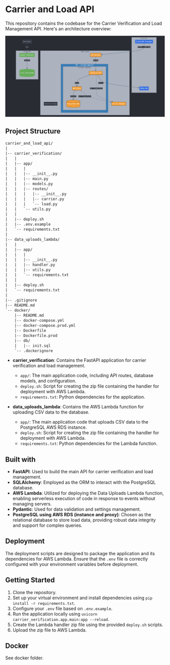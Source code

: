 # Carrier and Load API

This repository contains the codebase for the Carrier Verification and Load Management API. Here's an architecture overview:

![alt text](architecture.png)

## Project Structure

```
carrier_and_load_api/
|
|-- carrier_verification/
|   |
|   |-- app/
|   |   |
|   |   |-- __init__.py
|   |   |-- main.py
|   |   |-- models.py
|   |   |-- routes/
|   |   |   |-- __init__.py
|   |   |   |-- carrier.py
|   |   |   `-- load.py
|   |   `-- utils.py
|   |
|   |-- deploy.sh
|   |-- .env.example
|   `-- requirements.txt
|
|-- data_uploads_lambda/
|   |
|   |-- app/
|   |   |
|   |   |-- __init__.py
|   |   |-- handler.py
|   |   |-- utils.py
|   |   `-- requirements.txt
|   |
|   |-- deploy.sh
|   `-- requirements.txt
|
|-- .gitignore
|-- README.md
`-- docker/
    |-- README.md
    |-- docker-compose.yml
    |-- docker-compose.prod.yml
    |-- Dockerfile
    |-- Dockerfile.prod
    |-- db/
    |   |-- init.sql
    `-- .dockerignore
```

- **carrier_verification**: Contains the FastAPI application for carrier verification and load management.
  - `app/`: The main application code, including API routes, database models, and configuration.
  - `deploy.sh`: Script for creating the zip file containing the handler for deployment with AWS Lambda.
  - `requirements.txt`: Python dependencies for the application.

- **data_uploads_lambda**: Contains the AWS Lambda function for uploading CSV data to the database.
  - `app/`: The main application code that uploads CSV data to the PostgreSQL AWS RDS instance. 
  - `deploy.sh`: Script for creating the zip file containing the handler for deployment with AWS Lambda.
  - `requirements.txt`: Python dependencies for the Lambda function.

## Built with

- **FastAPI**: Used to build the main API for carrier verification and load management.
- **SQLAlchemy**: Employed as the ORM to interact with the PostgreSQL database.
- **AWS Lambda**: Utilized for deploying the Data Uploads Lambda function, enabling serverless execution of code in response to events without managing servers.
- **Pydantic**: Used for data validation and settings management.
- **PostgreSQL using AWS RDS (instance and proxy)**: Chosen as the relational database to store load data, providing robust data integrity and support for complex queries.

## Deployment

The deployment scripts are designed to package the application and its dependencies for AWS Lambda. Ensure that the `.env` file is correctly configured with your environment variables before deployment.

## Getting Started

1. Clone the repository.
2. Set up your virtual environment and install dependencies using `pip install -r requirements.txt`.
3. Configure your `.env` file based on `.env.example`.
4. Run the application locally using `uvicorn carrier_verification.app.main:app --reload`.
5. Create the Lambda handler zip file using the provided `deploy.sh` scripts.
6. Upload the zip file to AWS Lambda.

## Docker
See docker folder. 
